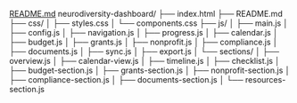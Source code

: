 [README.md](https://github.com/user-attachments/files/22524083/README.md)
neurodiversity-dashboard/
├── index.html
├── README.md
├── css/
│   ├── styles.css
│   └── components.css
├── js/
│   ├── main.js
│   ├── config.js
│   ├── navigation.js
│   ├── progress.js
│   ├── calendar.js
│   ├── budget.js
│   ├── grants.js
│   ├── nonprofit.js
│   ├── compliance.js
│   ├── documents.js
│   ├── sync.js
│   ├── export.js
│   └── sections/
│       ├── overview.js
│       ├── calendar-view.js
│       ├── timeline.js
│       ├── checklist.js
│       ├── budget-section.js
│       ├── grants-section.js
│       ├── nonprofit-section.js
│       ├── compliance-section.js
│       ├── documents-section.js
│       └── resources-section.js
